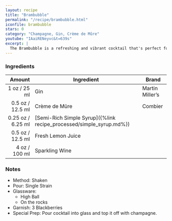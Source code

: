 ```yaml
---
layout: recipe
title: "Brambubble"
permalink: "/recipe/brambubble.html"
iconfile: brambubble
stars: 0
category: "Champagne, Gin, Crème de Mûre"
youtube: "IAaiRENeyvc&t=639s"
excerpt: |
  The Brambubble is a refreshing and vibrant cocktail that's perfect for summer. It's made with blackberry brandy, lemon juice, and ginger ale, and it's garnished with a blackberry and a lemon wheel.
---
```


### Ingredients

|  Amount | Ingredient                                                | Brand           |
| ------: | --------------------------------------------------------- | --------------- |
|    1 oz / 25 ml | Gin                                                       | Martin Miller’s |
|  0.5 oz / 12.5 ml | Crème de Mûre                                             | Combier         |
| 0.25 oz / 6.25 ml | [Semi-Rich Simple Syrup]({%link recipe_processed/simple_syrup.md%}) |                 |
|  0.5 oz / 12.5 ml | Fresh Lemon Juice                                         |
|    4 oz / 100 ml | Sparkling Wine                                            |

### Notes

- Method: Shaken
- Pour: Single Strain
- Glassware:
  - High Ball
  - On the rocks
- Garnish: 3 Blackberries
- Special Prep: Pour cocktail into glass and top it off with champagne.
